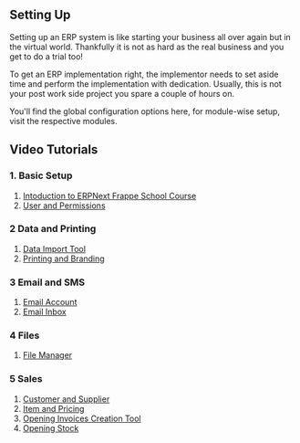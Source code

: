 ## Setting Up

Setting up an ERP system is like starting your business all over again but in the virtual world. Thankfully it is not as hard as the real business and you get to do a trial too!

To get an ERP implementation right, the implementor needs to set aside time and perform the implementation with dedication. Usually, this is not your post work side project you spare a couple of hours on.

You'll find the global configuration options here, for module-wise setup, visit the respective modules.

## Video Tutorials

### 1\. Basic Setup

1.  [Intoduction to ERPNext Frappe School Course](https://frappe.school/courses/introduction-to-erpnext)
2.  [User and Permissions](https://docs.erpnext.com/docs/v13/user/videos/learn/user-and-permission.html)

### 2 Data and Printing

1.  [Data Import Tool](https://docs.erpnext.com/docs/v13/user/videos/learn/data-import-tool.html)
2.  [Printing and Branding](https://docs.erpnext.com/docs/v13/user/videos/learn/printing-and-branding.html)

### 3 Email and SMS

1.  [Email Account](https://docs.erpnext.com/docs/v13/user/videos/learn/email-account.html)
2.  [Email Inbox](https://docs.erpnext.com/docs/v13/user/videos/learn/email-inbox.html)

### 4 Files

1.  [File Manager](https://docs.erpnext.com/docs/v13/user/videos/learn/file-manager.html)

### 5 Sales

1.  [Customer and Supplier](https://docs.erpnext.com/docs/v13/user/videos/learn/customer-and-supplier.html)
2.  [Item and Pricing](https://docs.erpnext.com/docs/v13/user/videos/learn/item.html)
3.  [Opening Invoices Creation Tool](https://docs.erpnext.com/docs/v13/user/videos/learn/opening-invoice-creation-tool.html)
4.  [Opening Stock](https://docs.erpnext.com/docs/v13/user/videos/learn/opening-stock.html)
